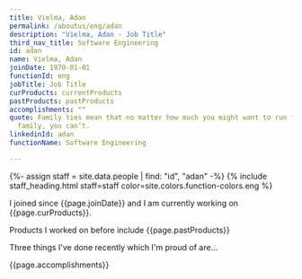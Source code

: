 ```yaml
---
title: Vielma, Adan
permalink: /aboutus/eng/adan
description: "Vielma, Adan - Job Title"
third_nav_title: Software Engineering
id: adan
name: Vielma, Adan
joinDate: 1970-01-01
functionId: eng
jobTitle: Job Title
curProducts: currentProducts
pastProducts: pastProducts
accomplishments: ""
quote: Family ties mean that no matter how much you might want to run from your
  family, you can’t.
linkedinId: adan
functionName: Software Engineering

---
```


{%- assign staff = site.data.people | find: "id", "adan" -%}
{% include staff_heading.html staff=staff color=site.colors.function-colors.eng %}

<p>I joined since {{page.joinDate}} and I am currently working on {{page.curProducts}}.</p>

<p>Products I worked on before include {{page.pastProducts}}</p>

<p>Three things I've done recently which I'm proud of are...</p>
{{page.accomplishments}}
